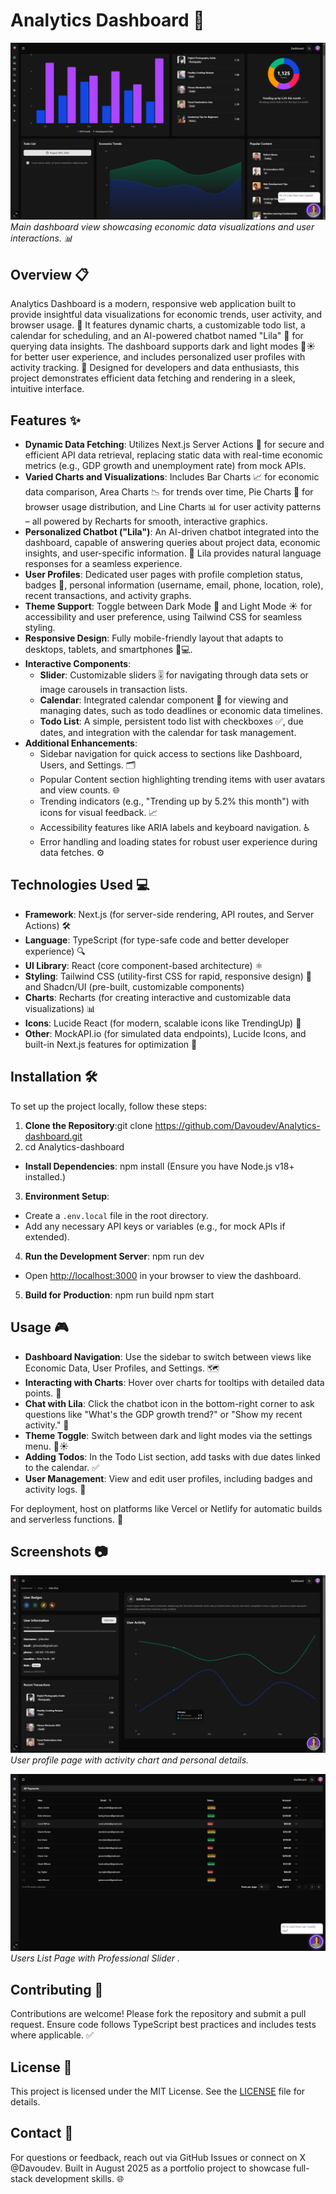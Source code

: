 # Analytics Dashboard 🌟

![Dashboard Screenshot](public/Screenshot1.png)  
_Main dashboard view showcasing economic data visualizations and user interactions. 📊_

## Overview 📋

Analytics Dashboard is a modern, responsive web application built to provide insightful data visualizations for economic trends, user activity, and browser usage. 🚀 It features dynamic charts, a customizable todo list, a calendar for scheduling, and an AI-powered chatbot named "Lila" 🤖 for querying data insights. The dashboard supports dark and light modes 🌙☀️ for better user experience, and includes personalized user profiles with activity tracking. 🎉 Designed for developers and data enthusiasts, this project demonstrates efficient data fetching and rendering in a sleek, intuitive interface.

## Features ✨

- **Dynamic Data Fetching**: Utilizes Next.js Server Actions 🔄 for secure and efficient API data retrieval, replacing static data with real-time economic metrics (e.g., GDP growth and unemployment rate) from mock APIs.
- **Varied Charts and Visualizations**: Includes Bar Charts 📈 for economic data comparison, Area Charts 📉 for trends over time, Pie Charts 🥧 for browser usage distribution, and Line Charts 📊 for user activity patterns – all powered by Recharts for smooth, interactive graphics.
- **Personalized Chatbot ("Lila")**: An AI-driven chatbot integrated into the dashboard, capable of answering queries about project data, economic insights, and user-specific information. 🤖 Lila provides natural language responses for a seamless experience.
- **User Profiles**: Dedicated user pages with profile completion status, badges 🏅, personal information (username, email, phone, location, role), recent transactions, and activity graphs.
- **Theme Support**: Toggle between Dark Mode 🌙 and Light Mode ☀️ for accessibility and user preference, using Tailwind CSS for seamless styling.
- **Responsive Design**: Fully mobile-friendly layout that adapts to desktops, tablets, and smartphones 📱💻.
- **Interactive Components**:
  - **Slider**: Customizable sliders 🎚️ for navigating through data sets or image carousels in transaction lists.
  - **Calendar**: Integrated calendar component 📅 for viewing and managing dates, such as todo deadlines or economic data timelines.
  - **Todo List**: A simple, persistent todo list with checkboxes ✅, due dates, and integration with the calendar for task management.
- **Additional Enhancements**:
  - Sidebar navigation for quick access to sections like Dashboard, Users, and Settings. 🗂️
  - Popular Content section highlighting trending items with user avatars and view counts. 🌐
  - Trending indicators (e.g., "Trending up by 5.2% this month") with icons for visual feedback. 📈
  - Accessibility features like ARIA labels and keyboard navigation. ♿
  - Error handling and loading states for robust user experience during data fetches. ⚙️

## Technologies Used 💻

- **Framework**: Next.js (for server-side rendering, API routes, and Server Actions) 🛠️
- **Language**: TypeScript (for type-safe code and better developer experience) 🔍
- **UI Library**: React (core component-based architecture) ⚛️
- **Styling**: Tailwind CSS (utility-first CSS for rapid, responsive design) 🎨 and Shadcn/UI (pre-built, customizable components)
- **Charts**: Recharts (for creating interactive and customizable data visualizations) 📊
- **Icons**: Lucide React (for modern, scalable icons like TrendingUp) 🌟
- **Other**: MockAPI.io (for simulated data endpoints), Lucide Icons, and built-in Next.js features for optimization 🚀

## Installation 🛠️

To set up the project locally, follow these steps:

1. **Clone the Repository**:git clone https://github.com/Davoudev/Analytics-dashboard.git
2. cd Analytics-dashboard

- **Install Dependencies**:
  npm install
  (Ensure you have Node.js v18+ installed.)

3. **Environment Setup**:

- Create a `.env.local` file in the root directory.
- Add any necessary API keys or variables (e.g., for mock APIs if extended).

4. **Run the Development Server**:
   npm run dev

- Open [http://localhost:3000](http://localhost:3000) in your browser to view the dashboard.

5. **Build for Production**:
   npm run build
   npm start

## Usage 🎮

- **Dashboard Navigation**: Use the sidebar to switch between views like Economic Data, User Profiles, and Settings. 🗺️
- **Interacting with Charts**: Hover over charts for tooltips with detailed data points. 📍
- **Chat with Lila**: Click the chatbot icon in the bottom-right corner to ask questions like "What's the GDP growth trend?" or "Show my recent activity." 🤖
- **Theme Toggle**: Switch between dark and light modes via the settings menu. 🌙☀️
- **Adding Todos**: In the Todo List section, add tasks with due dates linked to the calendar. ✅
- **User Management**: View and edit user profiles, including badges and activity logs. 👤

For deployment, host on platforms like Vercel or Netlify for automatic builds and serverless functions. 🚀

## Screenshots 📷

![User Profile Screenshot](public/Screenshot2.png)  
_User profile page with activity chart and personal details._

![User Profile Screenshot](public/Screenshot3.png)  
_Users List Page with Professional Slider ._

## Contributing 🤝

Contributions are welcome! Please fork the repository and submit a pull request. Ensure code follows TypeScript best practices and includes tests where applicable. ✅

## License 📜

This project is licensed under the MIT License. See the [LICENSE](LICENSE) file for details.

## Contact 📧

For questions or feedback, reach out via GitHub Issues or connect on X @Davoudev. Built in August 2025 as a portfolio project to showcase full-stack development skills. 🌐
